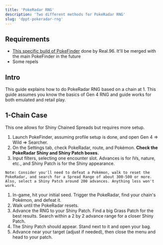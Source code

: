 ```yaml
---
title: 'PokeRadar RNG'
description: 'Two different methods for PokeRadar RNG'
slug: 'dppt-pokeradar-rng'
---
```


## Requirements

- [This specific build of PokeFinder](https://mega.nz/file/cwY10TqT#qZxPCoSMGo64Xrw6TdAywqbBeUOk0il53MavrFqKr0Q) done by Real.96. It'll be merged with the main PokeFinder in the future
- Some repels

## Intro

This guide explains how to do PokeRadar RNG based on a chain at 1. This guide assumes you know the basics of Gen 4 RNG and guide works for both emulated and retail play.

## 1-Chain Case

This one allows for Shiny Chained Spreads but requires more setup.

1. Launch PokeFinder, assuming profile setup is done, and open Gen 4 => Wild => Searcher.
1. On the Settings tab, check PokeRadar, route, and Pokémon. **Check the PokeRadar Shiny and Shiny Patch boxes.**
1. Input filters, selecting one encounter slot. Advances is for IVs, nature, etc., and Shiny Patch is for the Shiny appearance.

```
Note: Consider you'll need to defeat a Pokémon, walk to reset the PokeRadar, and search for a Spread Range of about 300-500 or more. Also, select a Shiny Patch around 200 advances. Anything less won't work.
```

1. In-game, hit your initial seed. Trigger the PokeRadar, find your chain's Pokémon, and defeat it.
1. Walk until the PokeRadar resets.
1. Advance the RNG to your Shiny Patch. Find a big Grass Patch for the best results. Search within a 2 by 2 advance range for a closer Shiny Patch.
1. The Shiny Patch should appear. Stand next to it and open your bag.
1. Advance near your target (adjust if needed), then close the menu and head to your patch.

